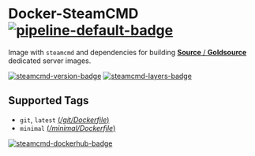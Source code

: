 # Docker-SteamCMD [![pipeline-default-badge][]][pipeline-default-link]

[pipeline-default-badge]: https://img.shields.io/azure-devops/build/startersclan/docker-steamcmd/1/master.svg?label=Build&logo=&style=flat-square
[pipeline-default-link]: https://dev.azure.com/startersclan/docker-steamcmd/_build?definitionId=1

Image with `steamcmd` and dependencies for building [**Source** / **Goldsource**](https://github.com/startersclan/docker-sourceservers) dedicated server images.

[![steamcmd-version-badge][]][steamcmd-metadata-link] [![steamcmd-layers-badge][]][steamcmd-metadata-link]

[steamcmd-version-badge]: https://images.microbadger.com/badges/version/startersclan/steamcmd.svg
[steamcmd-layers-badge]: https://images.microbadger.com/badges/image/startersclan/steamcmd.svg
[steamcmd-metadata-link]: https://microbadger.com/images/startersclan/steamcmd

## Supported Tags

* `git`, `latest` [(*/git/Dockerfile*)][dockerfile-git-link]
* `minimal` [(*/minimal/Dockerfile*)][dockerfile-minimal-link]

[dockerfile-git-link]: https://github.com/startersclan/docker-steamcmd/blob/master/git/Dockerfile
[dockerfile-minimal-link]: https://github.com/startersclan/docker-steamcmd/blob/master/minimal/Dockerfile

[![steamcmd-dockerhub-badge][]][steamcmd-dockerhub-link]

[steamcmd-dockerhub-badge]: https://img.shields.io/badge/docker%20hub-startersclan/steamcmd-blue.svg?logo=docker&logoColor=2596EC&color=1B2838&label=&labelColor=&style=popout-square
[steamcmd-dockerhub-link]: https://hub.docker.com/r/startersclan/steamcmd
